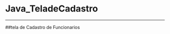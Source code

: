 # Java_TeladeCadastro
-------------------------------------------------
##tela de  Cadastro de Funcionarios
